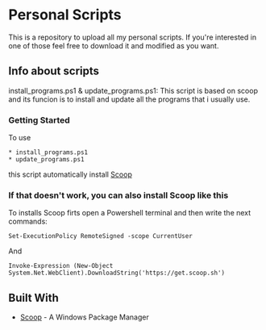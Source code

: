 # Personal Scripts

This is a repository to upload all my personal scripts. If you're interested in one of those feel free to download it and modified as you want.

## Info about scripts

install_programs.ps1 & update_programs.ps1: This script is based on scoop and its funcion is to install and update all the programs that i usually use.

### Getting Started

To use

```
* install_programs.ps1
* update_programs.ps1
```

this script automatically install [Scoop](https://scoop.sh/)

### If that doesn't work, you can also install Scoop like this

To installs Scoop firts open a Powershell terminal and then write the next commands:

```
Set-ExecutionPolicy RemoteSigned -scope CurrentUser
```

And

```
Invoke-Expression (New-Object System.Net.WebClient).DownloadString('https://get.scoop.sh')
```

## Built With

- [Scoop](https://scoop.sh/) - A Windows Package Manager
